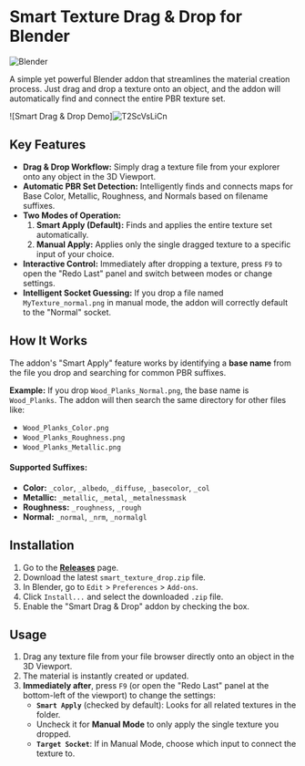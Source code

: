
# Smart Texture Drag & Drop for Blender

![Blender](https://img.shields.io/badge/Blender-4.1+-orange.svg)

A simple yet powerful Blender addon that streamlines the material creation process. Just drag and drop a texture onto an object, and the addon will automatically find and connect the entire PBR texture set.

![Smart Drag & Drop Demo]![T2ScVsLiCn](https://github.com/user-attachments/assets/0caf601d-15e7-44b5-ba72-50f9d63c02f0)


## Key Features

*   **Drag & Drop Workflow:** Simply drag a texture file from your explorer onto any object in the 3D Viewport.
*   **Automatic PBR Set Detection:** Intelligently finds and connects maps for Base Color, Metallic, Roughness, and Normals based on filename suffixes.
*   **Two Modes of Operation:**
    1.  **Smart Apply (Default):** Finds and applies the entire texture set automatically.
    2.  **Manual Apply:** Applies only the single dragged texture to a specific input of your choice.
*   **Interactive Control:** Immediately after dropping a texture, press `F9` to open the "Redo Last" panel and switch between modes or change settings.
*   **Intelligent Socket Guessing:** If you drop a file named `MyTexture_normal.png` in manual mode, the addon will correctly default to the "Normal" socket.

## How It Works

The addon's "Smart Apply" feature works by identifying a **base name** from the file you drop and searching for common PBR suffixes.

**Example:** If you drop `Wood_Planks_Normal.png`, the base name is `Wood_Planks`. The addon will then search the same directory for other files like:
*   `Wood_Planks_Color.png`
*   `Wood_Planks_Roughness.png`
*   `Wood_Planks_Metallic.png`

#### Supported Suffixes:
*   **Color:** `_color`, `_albedo`, `_diffuse`, `_basecolor`, `_col`
*   **Metallic:** `_metallic`, `_metal`, `_metalnessmask`
*   **Roughness:** `_roughness`, `_rough`
*   **Normal:** `_normal`, `_nrm`, `_normalgl`

## Installation

1.  Go to the [**Releases**](https://github.com/YOUR_USERNAME/YOUR_REPOSITORY/releases) page.
2.  Download the latest `smart_texture_drop.zip` file.
3.  In Blender, go to `Edit` > `Preferences` > `Add-ons`.
4.  Click `Install...` and select the downloaded `.zip` file.
5.  Enable the "Smart Drag & Drop" addon by checking the box.

## Usage

1.  Drag any texture file from your file browser directly onto an object in the 3D Viewport.
2.  The material is instantly created or updated.
3.  **Immediately after**, press `F9` (or open the "Redo Last" panel at the bottom-left of the viewport) to change the settings:
    *   **`Smart Apply`** (checked by default): Looks for all related textures in the folder.
    *   Uncheck it for **Manual Mode** to only apply the single texture you dropped.
    *   **`Target Socket`**: If in Manual Mode, choose which input to connect the texture to.
